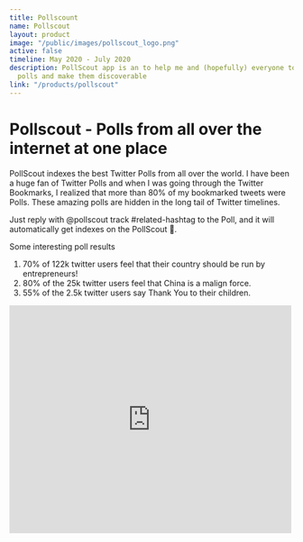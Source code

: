 ```yaml
---
title: Pollscount
name: Pollscout
layout: product
image: "/public/images/pollscout_logo.png"
active: false
timeline: May 2020 - July 2020
description: PollScout app is an to help me and (hopefully) everyone to bookmark interesting
  polls and make them discoverable
link: "/products/pollscout"
---
```


# Pollscout - Polls from all over the internet at one place

PollScout indexes the best Twitter Polls from all over the world. I have been a huge fan of Twitter Polls and when I was going through the Twitter Bookmarks, I realized that more than 80% of my bookmarked tweets were Polls. These amazing polls are hidden in the long tail of Twitter timelines.

Just reply with @pollscout track #related-hashtag to the Poll, and it will automatically get indexes on the PollScout 🎉.

Some interesting poll results

1. 70% of 122k twitter users feel that their country should be run by entrepreneurs!
2. 80% of the 25k twitter users feel that China is a malign force.
3. 55% of the 2.5k twitter users say Thank You to their children.

<iframe style="border: none;" src="https://cards.producthunt.com/cards/products/433237" width="500" height="405" frameborder="0" scrolling="no" allowfullscreen></iframe>